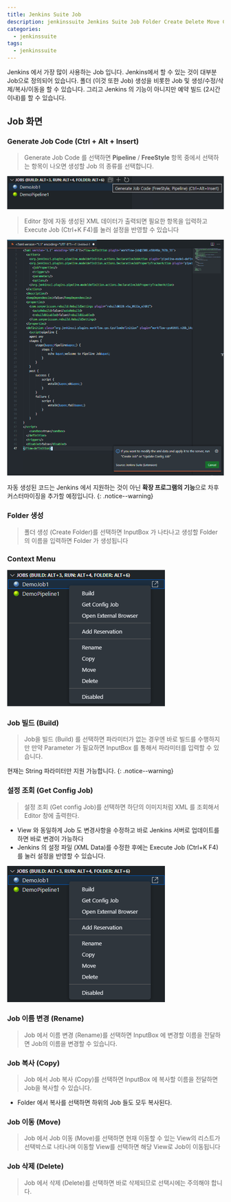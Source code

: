 ```yaml
---
title: Jenkins Suite Job
description: jenkinssuite Jenkins Suite Job Folder Create Delete Move Copy
categories:
  - jenkinssuite
tags:
  - jenkinssuite
---
```


Jenkins 에서 가장 많이 사용하는 Job 입니다. Jenkins에서 할 수 있는 것이 대부분 Job으로 정의되어 있습니다.
폴더 (이것 또한 Job) 생성을 비롯한 Job 및 생성/수정/삭제/복사/이동을 할 수 있습니다.
그리고 Jenkins 의 기능이 아니지만 예약 빌드 (2시간 이내)를 할 수 있습니다.

## Job 화면

### Generate Job Code (Ctrl + Alt + Insert)

> Generate Job Code 를 선택하면 **Pipeline** / **FreeStyle** 항목 중에서 선택하는 항목이 나오면 생성할 Job 의 종류를 선택합니다.

![JobTitle1](/images/job/job_01.png)

> Editor 창에 자동 생성된 XML 데이터가 출력되면 필요한 항목을 입력하고 Execute Job (Ctrl+K F4)를 눌러 설정을 반영할 수 있습니다

![JobTitle2](/images/job/job_02.png)

자동 생성된 코드는 Jenkins 에서 지원하는 것이 아닌 **확장 프로그램의 기능**으로 차후 커스터마이징을 추가할 예정입니다.
{: .notice--warning}

### Folder 생성

> 폴더 생성 (Create Folder)를 선택하면 InputBox 가 나타나고 생성할 Folder 의 이름을 입력하면 Folder 가 생성됩니다

### Context Menu

![JobMenu](/images/job/job_03.png)

### Job 빌드 (Build)

> Job을 빌드 (Build) 를 선택하면 파라미터가 없는 경우엔 바로 빌드를 수행하지만 만약 Parameter 가 필요하면 InputBox 를 통해서 파라미터를 입력할 수 있습니다.

현재는 String 파라미터만 지원 가능합니다.
{: .notice--warning}

### 설정 조회 (Get Config Job)

> 설정 조회 (Get config Job)를 선택하면 하단의 이미지처럼 XML 를 조회해서 Editor 창에 출력한다.

* View 와 동일하게 Job 도 변경사항을 수정하고 바로 Jenkins 서버로 업데이트를 하면 바로 변경이 가능하다
* Jenkins 의 설정 파일 (XML Data)를 수정한 후에는 Execute Job (Ctrl+K F4)를 눌러 설정을 반영할 수 있습니다.

![ConfigJob](/images/job/job_03.png)

### Job 이름 변경 (Rename)

> Job 에서 이름 변경 (Rename)를 선택하면 InputBox 에 변경할 이름을 전달하면 Job의 이름을 변경할 수 있습니다.

### Job 복사 (Copy)

> Job 에서 Job 복사 (Copy)를 선택하면 InputBox 에 복사할 이름을 전달하면 Job을 복사할 수 있습니다.

* Folder 에서 복사를 선택하면 하위의 Job 들도 모두 복사된다.

### Job 이동 (Move)

> Job 에서 Job 이동 (Move)를 선택하면 현재 이동할 수 있는 View의 리스트가 선택박스로 나타나며 이동할 View를 선택하면 해당 View로 Job이 이동됩니다

### Job 삭제 (Delete)

> Job 에서 삭제 (Delete)를 선택하면 바로 삭제되므로 선택시에는 주의해야 합니다.
